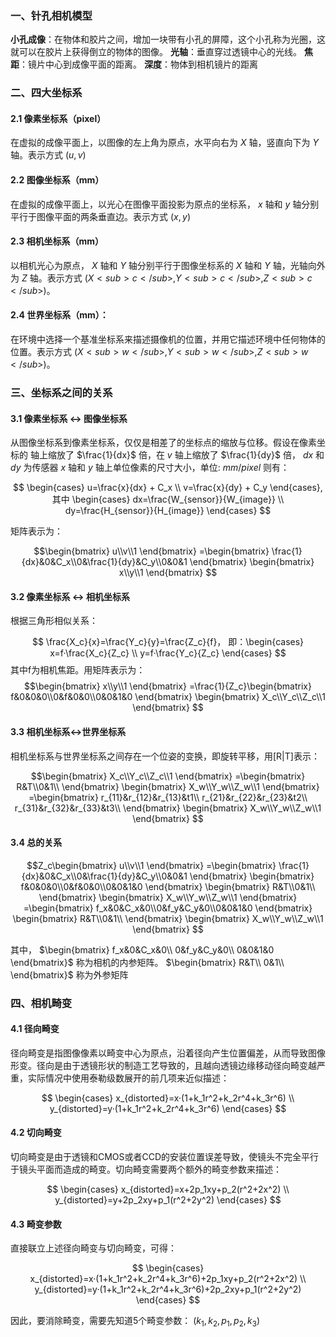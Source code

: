 
### 一、针孔相机模型

**小孔成像**：在物体和胶片之间，增加一块带有小孔的屏障，这个小孔称为光圈，这就可以在胶片上获得倒立的物体的图像。
**光轴**：垂直穿过透镜中心的光线。
**焦距**：镜片中心到成像平面的距离。
**深度**：物体到相机镜片的距离

### 二、四大坐标系

#### 2.1 像素坐标系（pixel）
在虚拟的成像平面上，以图像的左上角为原点，水平向右为 $X$ 轴，竖直向下为 $Y$ 轴。表示方式 $(u,v)$

#### 2.2 图像坐标系（mm）
在虚拟的成像平面上，以光心在图像平面投影为原点的坐标系， $x$ 轴和 $y$ 轴分别平行于图像平面的两条垂直边。表示方式 $(x,y)$

#### 2.3 相机坐标系（mm）
以相机光心为原点， $X$ 轴和 $Y$ 轴分别平行于图像坐标系的 $X$ 轴和 $Y$ 轴，光轴向外为 $Z$ 轴。表示方式 $(X<sub>c</sub>,Y<sub>c</sub>,Z<sub>c</sub>)$。

#### 2.4 世界坐标系（mm）：
在环境中选择一个基准坐标系来描述摄像机的位置，并用它描述环境中任何物体的位置。表示方式 $(X<sub>w</sub>,Y<sub>w</sub>,Z<sub>w</sub>)$。

### 三、坐标系之间的关系
#### 3.1 像素坐标系 <-> 图像坐标系
从图像坐标系到像素坐标系，仅仅是相差了的坐标点的缩放与位移。假设在像素坐标的
轴上缩放了 $\frac{1}{dx}$ 倍，在 $v$ 轴上缩放了 $\frac{1}{dy}$ 倍， $dx$ 和 $dy$ 为传感器 $x$ 轴和 $y$ 轴上单位像素的尺寸大小，单位: $mm/pixel$  则有：

$$ \begin{cases}
    u=\frac{x}{dx} + C_x \\
    v=\frac{x}{dy} + C_y
\end{cases},
其中
\begin{cases}
    dx=\frac{W_{sensor}}{W_{image}} \\
    dy=\frac{H_{sensor}}{H_{image}} 
\end{cases} 
$$

矩阵表示为：

$$\begin{bmatrix}
    u\\v\\1
\end{bmatrix}
=\begin{bmatrix}
    \frac{1}{dx}&0&C_x\\0&\frac{1}{dy}&C_y\\0&0&1
\end{bmatrix}
\begin{bmatrix}
    x\\y\\1
\end{bmatrix}
$$

#### 3.2 像素坐标系 <-> 相机坐标系
根据三角形相似关系：

$$
\frac{X_c}{x}=\frac{Y_c}{y}=\frac{Z_c}{f}， 
即：\begin{cases}
    x=f·\frac{X_c}{Z_c} \\
    y=f·\frac{Y_c}{Z_c}
\end{cases}
$$
其中f为相机焦距。用矩阵表示为：
$$\begin{bmatrix}
    x\\y\\1
\end{bmatrix}
=\frac{1}{Z_c}\begin{bmatrix}
    f&0&0&0\\0&f&0&0\\0&0&1&0
\end{bmatrix}
\begin{bmatrix}
    X_c\\Y_c\\Z_c\\1
\end{bmatrix}
$$

#### 3.3 相机坐标系<->世界坐标系
相机坐标系与世界坐标系之间存在一个位姿的变换，即旋转平移，用[R|T]表示：

$$\begin{bmatrix}
    X_c\\Y_c\\Z_c\\1
\end{bmatrix}
=\begin{bmatrix}
    R&T\\0&1\\
\end{bmatrix}
\begin{bmatrix}
    X_w\\Y_w\\Z_w\\1
\end{bmatrix}
=\begin{bmatrix}
    r_{11}&r_{12}&r_{13}&t1\\
    r_{21}&r_{22}&r_{23}&t2\\
    r_{31}&r_{32}&r_{33}&t3\\
\end{bmatrix}
\begin{bmatrix}
    X_w\\Y_w\\Z_w\\1
\end{bmatrix}
$$

#### 3.4 总的关系

$$Z_c\begin{bmatrix}
    u\\v\\1
\end{bmatrix}
=\begin{bmatrix}
    \frac{1}{dx}&0&C_x\\0&\frac{1}{dy}&C_y\\0&0&1
\end{bmatrix}
\begin{bmatrix}
    f&0&0&0\\0&f&0&0\\0&0&1&0
\end{bmatrix}
\begin{bmatrix}
    R&T\\0&1\\
\end{bmatrix}
\begin{bmatrix}
    X_w\\Y_w\\Z_w\\1
\end{bmatrix}
=\begin{bmatrix}
    f_x&0&C_x&0\\0&f_y&C_y&0\\0&0&1&0
\end{bmatrix}
\begin{bmatrix}
    R&T\\0&1\\
\end{bmatrix}
\begin{bmatrix}
    X_w\\Y_w\\Z_w\\1
\end{bmatrix}
$$

其中， $\begin{bmatrix}
    f_x&0&C_x&0\\
    0&f_y&C_y&0\\
    0&0&1&0
\end{bmatrix}$ 称为相机的内参矩阵。 $\begin{bmatrix}
    R&T\\
    0&1\\
\end{bmatrix}$ 称为外参矩阵

### 四、相机畸变
#### 4.1 径向畸变
径向畸变是指图像像素以畸变中心为原点，沿着径向产生位置偏差，从而导致图像形变。径向是由于透镜形状的制造工艺导致的，且越向透镜边缘移动径向畸变越严重，实际情况中使用泰勒级数展开的前几项来近似描述：

$$
\begin{cases}
    x_{distorted}=x·(1+k_1r^2+k_2r^4+k_3r^6) \\
    y_{distorted}=y·(1+k_1r^2+k_2r^4+k_3r^6)
\end{cases}
$$

#### 4.2 切向畸变
切向畸变是由于透镜和CMOS或者CCD的安装位置误差导致，使镜头不完全平行于镜头平面而造成的畸变。切向畸变需要两个额外的畸变参数来描述：

$$
\begin{cases}
    x_{distorted}=x+2p_1xy+p_2(r^2+2x^2) \\
    y_{distorted}=y+2p_2xy+p_1(r^2+2y^2)
\end{cases}
$$

#### 4.3 畸变参数
直接联立上述径向畸变与切向畸变，可得：

$$
\begin{cases}
    x_{distorted}=x·(1+k_1r^2+k_2r^4+k_3r^6)+2p_1xy+p_2(r^2+2x^2) \\
    y_{distorted}=y·(1+k_1r^2+k_2r^4+k_3r^6)+2p_2xy+p_1(r^2+2y^2)
\end{cases}
$$

因此，要消除畸变，需要先知道5个畸变参数： $(k_1,k_2,p_1,p_2,k_3)$

